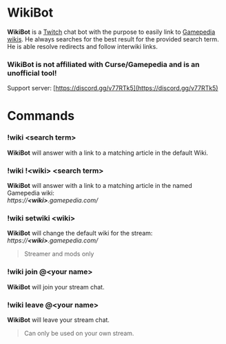 # WikiBot
**WikiBot** is a [Twitch](https://www.twitch.tv/) chat bot with the purpose to easily link to [Gamepedia wikis](https://www.gamepedia.com/).
He always searches for the best result for the provided search term. He is able resolve redirects and follow interwiki links.

### WikiBot is not affiliated with Curse/Gamepedia and is an unofficial tool!

Support server: [https://discord.gg/v77RTk5](https://discord.gg/v77RTk5)

# Commands
### !wiki \<search term>
**WikiBot** will answer with a link to a matching article in the default Wiki.

### !wiki !\<wiki> \<search term>
**WikiBot** will answer with a link to a matching article in the named Gamepedia wiki:<br>*https://****\<wiki>****.gamepedia.com/*

### !wiki setwiki \<wiki>
**WikiBot** will change the default wiki for the stream:<br>*https://****\<wiki>****.gamepedia.com/*
> Streamer and mods only

### !wiki join @\<your name>
**WikiBot** will join your stream chat.

### !wiki leave @\<your name>
**WikiBot** will leave your stream chat.
> Can only be used on your own stream.